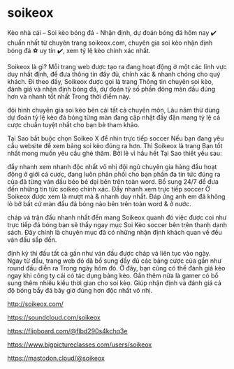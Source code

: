 # soikeox

Kèo nhà cái – Soi kèo bóng đá - Nhận định, dự đoán bóng đá hôm nay ✔️ chuẩn nhất từ chuyên trang soikeox.com, chuyên gia soi kèo nhận định bóng đá ⚽ uy tín ✔️, xem tỷ lệ kèo chính xác nhất.

Soikeox là gì?
Mỗi trang web được tạo ra đang hoạt động ở một các lĩnh vực duy nhất định, để đưa thông tin đầy đủ, chính xác & nhanh chóng cho quý khách. Đi theo đấy, Soikeox được gọi là trang Thông tin chuyên soi kèo, đánh giá và nhận định bóng đá, dự đoán tỷ số phần đông màn đấu đúng hơn và nhanh tốt nhất Trong thời điểm này.

đội hình chuyên gia soi kèo bên cái tất cả chuyên môn, Lâu năm thử dùng dự đoán tỷ lệ kèo đá bóng từng màn đang cập nhật đầy đặn mang tỷ lệ cá cược chuẩn tuyệt nhất cho bạn bè tham khảo.

Tại Sao bắt buộc chọn Soikeo X để nhìn trực tiếp soccer
Nếu bạn đang yêu cầu website để xem bảng soi kèo đúng ra hơn. Thì Soikeox là trang Bạn tốt nhất mong muốn yêu cầu ghé thăm. Bởi lẽ vì hầu hết Tại Sao thiết yếu sau:

đẩy nhanh xem nhanh độc nhất vô nhị
đội ngũ chuyên gia hàng đầu hoạt động ở giới cá cược, đang luôn phân phối cho bạn phần đa tin tức đúng ra của đã từng ván đấu béo bé dại bên trên toàn word. Bổ sung 24/7 để đưa đến những tin tức soikeo chính xác. Đẩy nhanh xem trực tiếp soccer Ở Soikeox được xem là mượt mà & nhanh duy nhất. Đáp ứng anh em đã không lỏ bỡ bất cứ màn đấu đá bóng nào bên trên toàn word & ở nước.

cháp vá trận đấu nhanh nhất
đến mang Soikeox quanh đó việc được coi như trực tiếp đá bóng bạn sẽ thấy ngay mục Soi Kèo soccer bên trên thanh danh sách. Đây chính là chuyên mục đã có những nhận định khách quan về đều ván đấu sắp đến.

định kỳ thi đấu tất cả gần như ván đấu được cháp vá liên tục vào ngày. Ngay từ đầu, trang web đó đã bổ sung đầy đủ các bảng cược của gần như round đấu diễn ra Trong ngày hôm đó. Ở đây, bạn cũng có thể đánh giá kèo ngay khi công ty cái có tác dụng bảng kèo. Gắn thêm nữa là gamer có bổ sung thêm nhiều kiểu thời gian cho soi kèo. Giúp nhận định và đánh giá cá độ bóng bẩy đá bây giờ đúng hơn độc nhất vô nhị.

http://soikeox.com/

https://soundcloud.com/soikeox

https://flipboard.com/@flbd290s4kchq3e

https://www.bigpictureclasses.com/users/soikeox

https://mastodon.cloud/@soikeox
